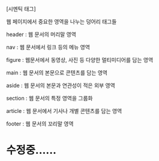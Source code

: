 [시멘틱 태그]

  웹 페이지에서 중요한 영역을 나누는 덩어리 태그들



  header : 웹 문서의 머리말 영역

  nav : 웹 문서에서 링크 등의 메뉴 영역

  figure : 웹문서에서 동영상, 사진 등 다양한 멀티미디어를 담는 영역

  main : 웹 문서의 본문으로 콘텐츠를 담는 영역

  aside : 웹 문서의 본문과 연관성이 적은 외부 영역

  section : 웹 문서의 특정 영역을 그룹화

  article : 웹 문서에서 기사나 개별 콘텐츠를 담는 영역

  footer : 웹 문서의 꼬리말 영역





# 수정중......

